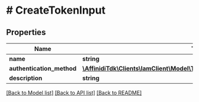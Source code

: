 # # CreateTokenInput

## Properties

Name | Type | Description | Notes
------------ | ------------- | ------------- | -------------
**name** | **string** |  |
**authentication_method** | [**\AffinidiTdk\Clients\IamClient\Model\TokenPrivateKeyAuthenticationMethodDto**](TokenPrivateKeyAuthenticationMethodDto.md) |  |
**description** | **string** |  | [optional]

[[Back to Model list]](../../README.md#models) [[Back to API list]](../../README.md#endpoints) [[Back to README]](../../README.md)
